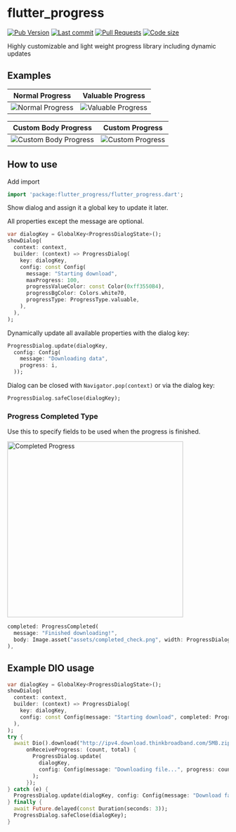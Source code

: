 # flutter_progress

[![Pub Version](https://img.shields.io/pub/v/flutter_progress?logo=dart&logoColor=00b9fc)](https://pub.dartlang.org/packages/flutter_progress)
[![Last commit](https://img.shields.io/github/last-commit/Bungeefan/flutter_progress?logo=git&logoColor=white)](https://github.com/Bungeefan/flutter_progress/commits/main)
[![Pull Requests](https://img.shields.io/github/issues-pr/Bungeefan/flutter_progress?logo=github)](https://github.com/Bungeefan/flutter_progress/pulls)
[![Code size](https://img.shields.io/github/languages/code-size/Bungeefan/flutter_progress?logo=github)](https://github.com/Bungeefan/flutter_progress)

Highly customizable and light weight progress library including dynamic updates

## Examples

|                                              Normal Progress                                               |                                               Valuable Progress                                                |
|:----------------------------------------------------------------------------------------------------------:|:--------------------------------------------------------------------------------------------------------------:|
| ![Normal Progress](https://github.com/Bungeefan/flutter_progress/blob/assets/normal_progress.gif?raw=true) | ![Valuable Progress](https://github.com/Bungeefan/flutter_progress/blob/assets/valuable_progress.gif?raw=true) |

|                                                 Custom Body Progress                                                 |                                              Custom Progress                                               |
|:--------------------------------------------------------------------------------------------------------------------:|:----------------------------------------------------------------------------------------------------------:|
| ![Custom Body Progress](https://github.com/Bungeefan/flutter_progress/blob/assets/custom_body_progress.gif?raw=true) | ![Custom Progress](https://github.com/Bungeefan/flutter_progress/blob/assets/custom_progress.gif?raw=true) |

## How to use

Add import

```dart
import 'package:flutter_progress/flutter_progress.dart';
```

Show dialog and assign it a global key to update it later.

All properties except the message are optional.

```dart
var dialogKey = GlobalKey<ProgressDialogState>();
showDialog(
  context: context,
  builder: (context) => ProgressDialog(
    key: dialogKey,
    config: const Config(
      message: "Starting download",
      maxProgress: 100,
      progressValueColor: const Color(0xff3550B4),
      progressBgColor: Colors.white70,
      progressType: ProgressType.valuable,
    ),
  ),
);
```

Dynamically update all available properties with the dialog key:

```dart
ProgressDialog.update(dialogKey,
  config: Config(
    message: "Downloading data",
    progress: i,
  ));
```

Dialog can be closed with `Navigator.pop(context)` or via the dialog key:

```dart
ProgressDialog.safeClose(dialogKey);
```

### Progress Completed Type

Use this to specify fields to be used when the progress is finished.

<img alt="Completed Progress" src="https://github.com/Bungeefan/flutter_progress/blob/assets/completed_progress.png?raw=true" width="400"/>

```dart
completed: ProgressCompleted(
  message: "Finished downloading!",
  body: Image.asset("assets/completed_check.png", width: ProgressDialog.loaderSize.width),
),
```

## Example DIO usage

```dart
var dialogKey = GlobalKey<ProgressDialogState>();
showDialog(
  context: context,
  builder: (context) => ProgressDialog(
    key: dialogKey,
    config: const Config(message: "Starting download", completed: ProgressCompleted(message: "Download finished")),
  ),
);
try {
  await Dio().download("http://ipv4.download.thinkbroadband.com/5MB.zip", "test.zip",
      onReceiveProgress: (count, total) {
        ProgressDialog.update(
          dialogKey,
          config: Config(message: "Downloading file...", progress: count, maxProgress: total),
        );
      });
} catch (e) {
  ProgressDialog.update(dialogKey, config: Config(message: "Download failed: $e"));
} finally {
  await Future.delayed(const Duration(seconds: 3));
  ProgressDialog.safeClose(dialogKey);
}
```
